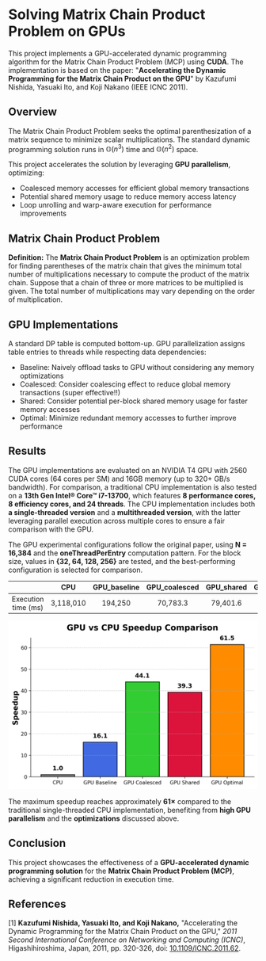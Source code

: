 # Solving Matrix Chain Product Problem on GPUs

This project implements a GPU-accelerated dynamic programming algorithm for the Matrix Chain Product Problem (MCP) using **CUDA**. The implementation is based on the paper: "**Accelerating the Dynamic Programming for the Matrix Chain Product on the GPU**" by Kazufumi Nishida, Yasuaki Ito, and Koji Nakano (IEEE ICNC 2011).

## Overview

The Matrix Chain Product Problem seeks the optimal parenthesization of a matrix sequence to minimize scalar multiplications. The standard dynamic programming solution runs in $\mathbb{O}(n^3)$ time and $\mathbb{O}(n^2)$ space.

This project accelerates the solution by leveraging **GPU parallelism**, optimizing:

- Coalesced memory accesses for efficient global memory transactions
- Potential shared memory usage to reduce memory access latency
- Loop unrolling and warp-aware execution for performance improvements

## Matrix Chain Product Problem

**Definition:** The **Matrix Chain Product Problem** is an optimization problem for finding parentheses of the matrix chain that gives the minimum total number of multiplications necessary to compute the product of the matrix chain. Suppose that a chain of three or more matrices to be multiplied is given. The total number of multiplications may vary depending on the order of multiplication.

## GPU Implementations

A standard DP table is computed bottom-up. GPU parallelization assigns table entries to threads while respecting data dependencies:

- Baseline: Naively offload tasks to GPU without considering any memory optimizations
- Coalesced: Consider coalescing effect to reduce global memory transactions (super effective!!)
- Shared: Consider potential per-block shared memory usage for faster memory accesses
- Optimal: Minimize redundant memory accesses to further improve performance

## Results

The GPU implementations are evaluated on an NVIDIA T4 GPU with 2560 CUDA cores (64 cores per SM) and 16GB memory (up to 320+ GB/s bandwidth). For comparison, a traditional CPU implementation is also tested on a **13th Gen Intel® Core™ i7-13700**, which features **8 performance cores, 8 efficiency cores, and 24 threads**. The CPU implementation includes both **a single-threaded version** and a **multithreaded version**, with the latter leveraging parallel execution across multiple cores to ensure a fair comparison with the GPU.

The GPU experimental configurations follow the original paper, using **N = 16,384** and the **oneThreadPerEntry** computation pattern. For the block size, values in **{32, 64, 128, 256}** are tested, and the best-performing configuration is selected for comparison.

||  CPU   | GPU_baseline | GPU_coalesced | GPU_shared | GPU_optimal |
|:-:| :-:  | :-:  | :-: | :-: | :-: |
| Execution time (ms) | 3,118,010  | 194,250 | 70,783.3 | 79,401.6 | 50,736.4 |

![title](src/result.png)

The maximum speedup reaches approximately **61×** compared to the traditional single-threaded CPU implementation, benefiting from **high GPU parallelism** and the **optimizations** discussed above.

## Conclusion

This project showcases the effectiveness of a **GPU-accelerated dynamic programming solution** for the **Matrix Chain Product Problem (MCP)**, achieving a significant reduction in execution time.

## References

[1] **Kazufumi Nishida, Yasuaki Ito, and Koji Nakano,** "Accelerating the Dynamic Programming for the Matrix Chain Product on the GPU," *2011 Second International Conference on Networking and Computing (ICNC)*, Higashihiroshima, Japan, 2011, pp. 320-326, doi: [10.1109/ICNC.2011.62](https://doi.org/10.1109/ICNC.2011.62).
